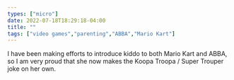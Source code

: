 ```yaml
---
types: ["micro"]
date: 2022-07-18T18:29:18-04:00
title: ""
tags: ["video games","parenting","ABBA","Mario Kart"]
---
```

I have been making efforts to introduce kiddo to both Mario Kart and ABBA, so I am very proud that she now makes the Koopa Troopa / Super Trouper joke on her own.
